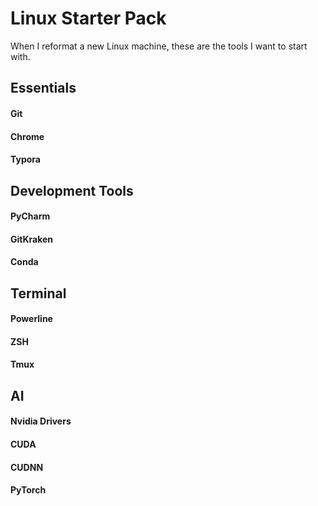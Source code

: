 # Linux Starter Pack
When I reformat a new Linux machine, these are the tools I want to start with.



## Essentials

#### Git

#### Chrome

#### Typora



## Development Tools

#### PyCharm

#### GitKraken

#### Conda



## Terminal

#### Powerline

#### ZSH

#### Tmux



## AI

#### Nvidia Drivers

#### CUDA

#### CUDNN

#### PyTorch